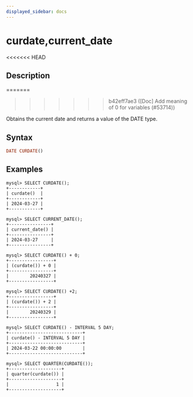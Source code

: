```yaml
---
displayed_sidebar: docs
---
```


# curdate,current_date

<<<<<<< HEAD
## Description
=======

>>>>>>> b42eff7ae3 ([Doc] Add meaning of 0 for variables (#53714))

Obtains the current date and returns a value of the DATE type.

## Syntax

```Haskell
DATE CURDATE()
```

## Examples

```Plain Text
mysql> SELECT CURDATE();
+------------+
| curdate()  |
+------------+
| 2024-03-27 |
+------------+

mysql> SELECT CURRENT_DATE();
+----------------+
| current_date() |
+----------------+
| 2024-03-27     |
+----------------+

mysql> SELECT CURDATE() + 0;
+-----------------+
| (curdate()) + 0 |
+-----------------+
|        20240327 |
+-----------------+

mysql> SELECT CURDATE() +2;
+-----------------+
| (curdate()) + 2 |
+-----------------+
|        20240329 |
+-----------------+

mysql> SELECT CURDATE() - INTERVAL 5 DAY;
+----------------------------+
| curdate() - INTERVAL 5 DAY |
+----------------------------+
| 2024-03-22 00:00:00        |
+----------------------------+

mysql> SELECT QUARTER(CURDATE());
+--------------------+
| quarter(curdate()) |
+--------------------+
|                  1 |
+--------------------+
```
